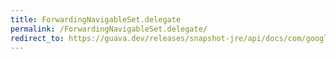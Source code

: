```yaml
---
title: ForwardingNavigableSet.delegate
permalink: /ForwardingNavigableSet.delegate/
redirect_to: https://guava.dev/releases/snapshot-jre/api/docs/com/google/common/collect/ForwardingNavigableSet.html#delegate--
---
```

